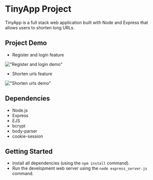 # TinyApp Project

TinyApp is a full stack web application built with Node and Express that allows users to shorten long URLs.

## Project Demo

* Register and login feature

!["Register and login demo"](https://github.com/Thomassky28/TinyApp/blob/master/docs/Register-login.gif)

* Shorten urls feature

!["Shorten urls demo"](https://github.com/Thomassky28/TinyApp/blob/master/docs/Shorten-urls%20.gif)



## Dependencies

- Node.js
- Express
- EJS
- bcrypt
- body-parser
- cookie-session

## Getting Started

- Install all dependencies (using the `npm install` command).
- Run the development web server using the `node express_server.js` command.

